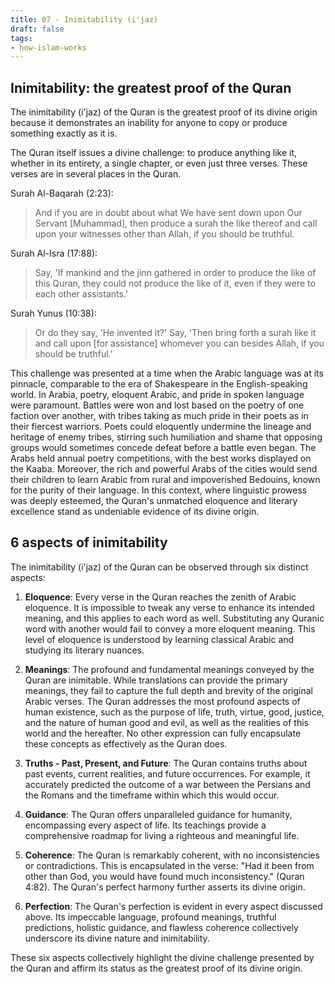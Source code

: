 ```yaml
---
title: 07 - Inimitability (i'jaz)
draft: false
tags:
- how-islam-works 
---
```

## Inimitability: the greatest proof of the Quran

The inimitability (i'jaz) of the Quran is the greatest proof of its divine origin because it demonstrates an inability for anyone to copy or produce something exactly as it is. 

The Quran itself issues a divine challenge: to produce anything like it, whether in its entirety, a single chapter, or even just three verses. These verses are in several places in the Quran. 

Surah Al-Baqarah (2:23):

> And if you are in doubt about what We have sent down upon Our Servant [Muhammad], then produce a surah the like thereof and call upon your witnesses other than Allah, if you should be truthful.

Surah Al-Isra (17:88):

> Say, 'If mankind and the jinn gathered in order to produce the like of this Quran, they could not produce the like of it, even if they were to each other assistants.'

Surah Yunus (10:38):

> Or do they say, 'He invented it?' Say, 'Then bring forth a surah like it and call upon [for assistance] whomever you can besides Allah, if you should be truthful.'

This challenge was presented at a time when the Arabic language was at its pinnacle, comparable to the era of Shakespeare in the English-speaking world. In Arabia, poetry, eloquent Arabic, and pride in spoken language were paramount. Battles were won and lost based on the poetry of one faction over another, with tribes taking as much pride in their poets as in their fiercest warriors. Poets could eloquently undermine the lineage and heritage of enemy tribes, stirring such humiliation and shame that opposing groups would sometimes concede defeat before a battle even began. The Arabs held annual poetry competitions, with the best works displayed on the Kaaba. Moreover, the rich and powerful Arabs of the cities would send their children to learn Arabic from rural and impoverished Bedouins, known for the purity of their language. In this context, where linguistic prowess was deeply esteemed, the Quran's unmatched eloquence and literary excellence stand as undeniable evidence of its divine origin.

## 6 aspects of inimitability

The inimitability (i'jaz) of the Quran can be observed through six distinct aspects:

1. **Eloquence**: Every verse in the Quran reaches the zenith of Arabic eloquence. It is impossible to tweak any verse to enhance its intended meaning, and this applies to each word as well. Substituting any Quranic word with another would fail to convey a more eloquent meaning. This level of eloquence is understood by learning classical Arabic and studying its literary nuances.

2. **Meanings**: The profound and fundamental meanings conveyed by the Quran are inimitable. While translations can provide the primary meanings, they fail to capture the full depth and brevity of the original Arabic verses. The Quran addresses the most profound aspects of human existence, such as the purpose of life, truth, virtue, good, justice, and the nature of human good and evil, as well as the realities of this world and the hereafter. No other expression can fully encapsulate these concepts as effectively as the Quran does.

3. **Truths - Past, Present, and Future**: The Quran contains truths about past events, current realities, and future occurrences. For example, it accurately predicted the outcome of a war between the Persians and the Romans and the timeframe within which this would occur.

4. **Guidance**: The Quran offers unparalleled guidance for humanity, encompassing every aspect of life. Its teachings provide a comprehensive roadmap for living a righteous and meaningful life.

5. **Coherence**: The Quran is remarkably coherent, with no inconsistencies or contradictions. This is encapsulated in the verse: "Had it been from other than God, you would have found much inconsistency." (Quran 4:82). The Quran's perfect harmony further asserts its divine origin.

6. **Perfection**: The Quran's perfection is evident in every aspect discussed above. Its impeccable language, profound meanings, truthful predictions, holistic guidance, and flawless coherence collectively underscore its divine nature and inimitability.

These six aspects collectively highlight the divine challenge presented by the Quran and affirm its status as the greatest proof of its divine origin.